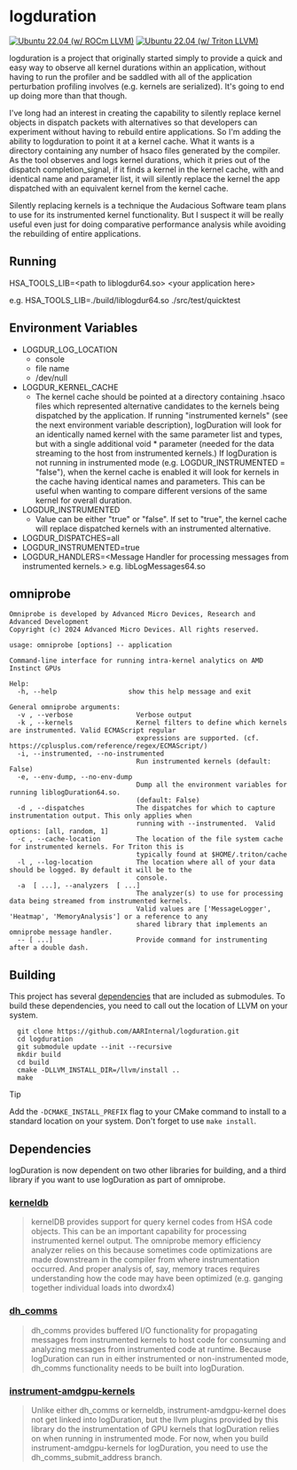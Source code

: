 # logduration

[![Ubuntu 22.04 (w/ ROCm LLVM)](https://github.com/AARInternal/logduration/actions/workflows/ubuntu-jammy-rocm.yml/badge.svg)](https://github.com/AARInternal/logduration/actions/workflows/ubuntu-jammy-rocm.yml)
[![Ubuntu 22.04 (w/ Triton LLVM)](https://github.com/AARInternal/logduration/actions/workflows/ubuntu-jammy-triton.yml/badge.svg)](https://github.com/AARInternal/logduration/actions/workflows/ubuntu-jammy-triton.yml)

logduration is a project that originally started simply to provide a quick and easy way to observe all kernel
durations within an application, without having to run the profiler and be saddled with all of the application
perturbation profiling involves (e.g. kernels are serialized). It's going to end up doing more than that though.

I've long had an interest in creating the capability to silently replace kernel objects in dispatch packets with
alternatives so that developers can experiment without having to rebuild entire applications. So I'm adding
the ability to logduration to point it at a kernel cache. What it wants is a directory containing any number of hsaco
files generated by the compiler. As the tool observes and logs kernel durations, which it pries out of
the dispatch completion_signal, if it finds a kernel in the kernel cache, with and identical name and parameter list,
it will silently replace the kernel the app dispatched with an equivalent kernel from the kernel cache.

Silently replacing kernels is a technique the Audacious Software team plans to use for its instrumented kernel functionality. 
But I suspect it will be really useful even just for doing comparative performance analysis while avoiding
the rebuilding of entire applications.
## Running
HSA_TOOLS_LIB=\<path to liblogdur64.so\> <your application here\>  

e.g. HSA_TOOLS_LIB=./build/liblogdur64.so ./src/test/quicktest
## Environment Variables
- LOGDUR_LOG_LOCATION
  - console
  - file name
  - /dev/null
- LOGDUR_KERNEL_CACHE
  - The kernel cache should be pointed at a directory containing .hsaco files which represented alternative candidates
  to the kernels being dispatched by the application. If running "instrumented kernels" (see the next environment variable description), logDuration
  will look for an identically named kernel with the same parameter list and types, but with a single additional void * parameter (needed for the
  data streaming to the host from instrumented kernels.) If logDuration is not running in instrumented mode (e.g. LOGDUR_INSTRUMENTED = "false"),
  when the kernel cache is enabled it will look for kernels in the cache having identical names and parameters. This can be useful when wanting
  to compare different versions of the same kernel for overall duration.
- LOGDUR_INSTRUMENTED
  - Value can be either "true" or "false". If set to "true", the kernel cache will replace dispatched kernels with an instrumented alternative.
- LOGDUR_DISPATCHES=all
- LOGDUR_INSTRUMENTED=true
- LOGDUR_HANDLERS=\<Message Handler for processing messages from instrumented kernels.\> e.g. libLogMessages64.so
## omniprobe
```
Omniprobe is developed by Advanced Micro Devices, Research and Advanced Development
Copyright (c) 2024 Advanced Micro Devices. All rights reserved.

usage: omniprobe [options] -- application

Command-line interface for running intra-kernel analytics on AMD Instinct GPUs

Help:
  -h, --help                  show this help message and exit

General omniprobe arguments:
  -v , --verbose              	Verbose output
  -k , --kernels              	Kernel filters to define which kernels are instrumented. Valid ECMAScript regular
                                expressions are supported. (cf. https://cplusplus.com/reference/regex/ECMAScript/)
  -i, --instrumented, --no-instrumented
                              	Run instrumented kernels (default: False)
  -e, --env-dump, --no-env-dump
                              	Dump all the environment variables for running liblogDuration64.so.
                                (default: False)
  -d , --dispatches           	The dispatches for which to capture instrumentation output. This only applies when
                                running with --instrumented.  Valid options: [all, random, 1]
  -c , --cache-location       	The location of the file system cache for instrumented kernels. For Triton this is
                                typically found at $HOME/.triton/cache
  -l , --log-location         	The location where all of your data should be logged. By default it will be to the
                                console.
  -a  [ ...], --analyzers  [ ...]
                              	The analyzer(s) to use for processing data being streamed from instrumented kernels. 
                              	Valid values are ['MessageLogger', 'Heatmap', 'MemoryAnalysis'] or a reference to any
                                shared library that implements an omniprobe message handler.
  -- [ ...]                   	Provide command for instrumenting after a double dash.
```
## Building  
This project has several [dependencies](#dependencies) that are included as submodules. To build these dependencies, you need to call out the location of LLVM on your system.

```shell
  git clone https://github.com/AARInternal/logduration.git
  cd logduration
  git submodule update --init --recursive
  mkdir build
  cd build
  cmake -DLLVM_INSTALL_DIR=/llvm/install ..
  make
```

> [!TIP]
> Add the `-DCMAKE_INSTALL_PREFIX` flag to your CMake command to install to a standard location on your system. Don't forget to use `make install`.

## Dependencies
logDuration is now dependent on two other libraries for building, and a third library if you want to use logDuration as part of omniprobe.
### [kerneldb](https://github.com/AARInternal/kerneldb.git)
> kernelDB provides support for query kernel codes from HSA code objects. This can be an important capability for processing instrumented kernel output.
> The omniprobe memory efficiency analyzer relies on this because sometimes code optimizations are made downstream in the compiler from where instrumentation
> occurred. And proper analysis of, say, memory traces requires understanding how the code may have been optimized (e.g. ganging together individual loads into dwordx4)

### [dh_comms](https://github.com/AARInternal/dh_comms.git)
> dh_comms provides buffered I/O functionality for propagating messages from instrumented kernels to host code for consuming and analyzing messages from instrumented code at runtime.
> Because logDuration can run in either instrumented or non-instrumented mode, dh_comms functionality needs to be built into logDuration.
> 
### [instrument-amdgpu-kernels](https://github.com/CRobeck/instrument-amdgpu-kernels.git)
> Unlike either dh_comms or kerneldb, instrument-amdgpu-kernel does not get linked into logDuration, but the llvm plugins provided by this library do the instrumentation of GPU kernels
> that logDuration relies on when running in instrumented mode. For now, when you build instrument-amdgpu-kernels for logDuration, you need to use the dh_comms_submit_address branch.
